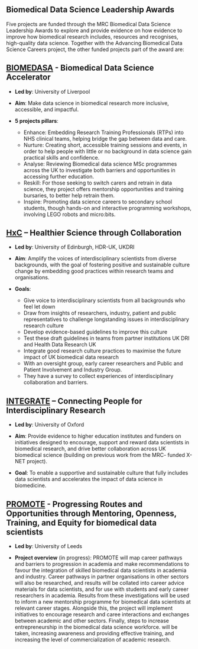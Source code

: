 ## Biomedical Data Science Leadership Awards

Five projects are funded through the MRC Biomedical Data Science Leadership Awards to explore and provide evidence on how evidence to improve how
biomedical research includes, resources and recognises, high-quality data science.
Together with the Advancing Biomedical Data Science Careers project, the other funded projects part of the award are:

## [BIOMEDASA](https://www.liverpool.ac.uk/computational-biology-facility/biomedasa/) - Biomedical Data Science Accelerator  
- **Led by**: University of Liverpool 

- **Aim**: Make data science in biomedical research more inclusive, accessible, and impactful.

- **5 projects pillars**: 
  - Enhance: Embedding Research Training Professionals (RTPs) into NHS clinical teams, helping bridge the gap between data and care. 
  - Nurture: Creating short, accessible training sessions and events, in order to help people with little or no background in data science gain practical skills and confidence. 
  - Analyse: Reviewing Biomedical data science MSc programmes across the UK to investigate both barriers and opportunities in accessing further education.  
  - Reskill: For those seeking to switch carers and retrain in data science, they project offers mentorship opportunities and training bursaries, to better help retrain them.  
  - Inspire: Promoting data science careers to secondary school students, though hands-on and interactive programming workshops, involving LEGO robots and micro:bits.  

## [HxC](https://www.ukdri.ac.uk/hxc-healthier-science-through-collaboration) – Healthier Science through Collaboration 
- **Led by**: University of Edinburgh, HDR-UK, UKDRI 

- **Aim**: Amplify the voices of interdisciplinary scientists from diverse backgrounds, with the goal of fostering positive and sustainable culture
  change by embedding good practices within research teams and organisations.

- **Goals**: 
  - Give voice to interdisciplinary scientists from all backgrounds who feel let down
  - Draw from insights of researchers, industry, patient and public representatives to challenge longstanding issues in interdisciplinary research culture
  - Develop evidence-based guidelines to improve this culture
  - Test these draft guidelines in teams from partner institutions UK DRI and Health Data Research UK
  - Integrate good research culture practices to maximise the future impact of UK biomedical data research
  - With an oversight group, early career researchers and Public and Patient Involvement and Industry Group.
  - They have a survey to collect experiences of interdisciplinary collaboration and barriers.

## [INTEGRATE](https://integrate-bio.org/) – Connecting People for Interdisciplinary Research
- **Led by**: University of Oxford
  
- **Aim**: Provide evidence to higher education institutes and funders on initiatives designed to encourage, support and reward data scientists in
  biomedical research, and drive better collaboration across UK biomedical science (building on previous work from the MRC- funded X-NET project).

- **Goal**: To enable a supportive and sustainable culture that fully includes data scientists and accelerates the impact of data science in
  biomedicine.

## [PROMOTE](https://biologicalsciences.leeds.ac.uk/research-project/1/faculty-of-biological-sciences/710/biomedical-data-science-and-careers-leadership-group) - Progressing Routes and Opportunities through Mentoring, Openness, Training, and Equity for biomedical data scientists

- **Led by**: University of Leeds

- **Project overview** (in progress): 
PROMOTE will map career pathways and barriers to progression in academia and make recommendations to favour the integration of skilled biomedical
data scientists in academia and industry. Career pathways in partner organisations in other sectors will also be researched, and results will be
collated into career advice materials for data scientists, and for use with students and early career researchers in academia. Results from these
investigations will be used to inform a new mentorship programme for biomedical data scientists at relevant career stages. Alongside this, the
project will implement initiatives to encourage research and caree interactions and exchanges between academic and other sectors. Finally, steps to
increase entrepreneurship in the biomedical data science workforce.
will be taken, increasing awareness and providing effective training, and increasing the level of commercialization of academic research.
